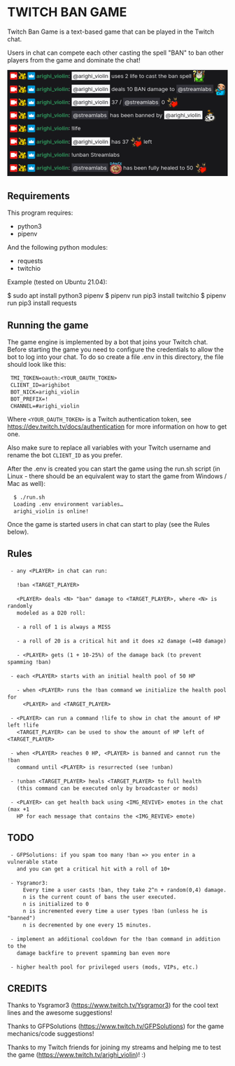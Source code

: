 # TWITCH BAN GAME

Twitch Ban Game is a text-based game that can be played in the Twitch chat.

Users in chat can compete each other casting the spell "BAN" to ban other
players from the game and dominate the chat!

![Screenshot](screenshot.png)

## Requirements

This program requires:
 - python3
 - pipenv

And the following python modules:
 - requests
 - twitchio

Example (tested on Ubuntu 21.04):

  $ sudo apt install python3 pipenv
  $ pipenv run pip3 install twitchio
  $ pipenv run pip3 install requests

## Running the game

The game engine is implemented by a bot that joins your Twitch chat. Before
starting the game you need to configure the credentials to allow the bot to log
into your chat. To do so create a file .env in this directory, the file should
look like this:

```
 TMI_TOKEN=oauth:<YOUR_OAUTH_TOKEN>
 CLIENT_ID=arighibot
 BOT_NICK=arighi_violin
 BOT_PREFIX=!
 CHANNEL=#arighi_violin
```

Where `<YOUR_OAUTH_TOKEN>` is a Twitch authentication token, see
https://dev.twitch.tv/docs/authentication for more information on how to get
one.

Also make sure to replace all variables with your Twitch username and rename
the bot `CLIENT_ID` as you prefer.

After the .env is created you can start the game using the run.sh script (in
Linux - there should be an equivalent way to start the game from Windows / Mac
as well):

```
  $ ./run.sh
  Loading .env environment variables…
  arighi_violin is online!
```

Once the game is started users in chat can start to play (see the Rules below).

## Rules

```
 - any <PLAYER> in chat can run:

   !ban <TARGET_PLAYER>

   <PLAYER> deals <N> "ban" damage to <TARGET_PLAYER>, where <N> is randomly
   modeled as a D20 roll:

   - a roll of 1 is always a MISS

   - a roll of 20 is a critical hit and it does x2 damage (=40 damage)

   - <PLAYER> gets (1 + 10-25%) of the damage back (to prevent spamming !ban)

 - each <PLAYER> starts with an initial health pool of 50 HP

   - when <PLAYER> runs the !ban command we initialize the health pool for
     <PLAYER> and <TARGET_PLAYER>

 - <PLAYER> can run a command !life to show in chat the amount of HP left !life
   <TARGET_PLAYER> can be used to show the amount of HP left of <TARGET_PLAYER>

 - when <PLAYER> reaches 0 HP, <PLAYER> is banned and cannot run the !ban
   command until <PLAYER> is resurrected (see !unban)

 - !unban <TARGET_PLAYER> heals <TARGET_PLAYER> to full health
   (this command can be executed only by broadcaster or mods)

 - <PLAYER> can get health back using <IMG_REVIVE> emotes in the chat (max +1
   HP for each message that contains the <IMG_REVIVE> emote)
```

## TODO

```
 - GFPSolutions: if you spam too many !ban => you enter in a vulnerable state
   and you can get a critical hit with a roll of 10+

 - Ysgramor3:
     Every time a user casts !ban, they take 2^n + random(0,4) damage.
     n is the current count of bans the user executed.
     n is initialized to 0
     n is incremented every time a user types !ban (unless he is "banned")
     n is decremented by one every 15 minutes.

 - implement an additional cooldown for the !ban command in addition to the
   damage backfire to prevent spamming ban even more

 - higher health pool for privileged users (mods, VIPs, etc.)
```

## CREDITS

Thanks to Ysgramor3 (https://www.twitch.tv/Ysgramor3) for the cool text lines
and the awesome suggestions!

Thanks to GFPSolutions (https://www.twitch.tv/GFPSolutions) for the game
mechanics/code suggestions!

Thanks to my Twitch friends for joining my streams and helping me to test the
game (https://www.twitch.tv/arighi_violin)! :)
